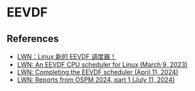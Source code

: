 # EEVDF

## References
- [LWN：Linux 新的 EEVDF 调度器！](https://mp.weixin.qq.com/s/MqAzzGU8JCV90wUUWUJbyQ)
- [LWN: An EEVDF CPU scheduler for Linux (March 9, 2023)](https://lwn.net/Articles/925371/)
- [LWN: Completing the EEVDF scheduler (April 11, 2024)](https://lwn.net/Articles/969062/)
- [LWN: Reports from OSPM 2024, part 1 (July 11, 2024)](https://lwn.net/Articles/981371/)